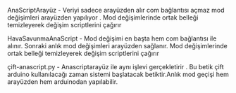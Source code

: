 AnaScriptArayüz -
Veriyi sadece arayüzden alır com bağlantısı açmaz mod değişimleri arayüzden yapılıyor . Mod değişimlerinde ortak belleği temizleyerek değişim scriptlerini çağırır

HavaSavunmaAnaScript -
Mod değişimi en başta hem com bağlantısı ile alınır. Sonraki anlık mod değişimleri arayüzden sağlanır.  Mod değişimlerinde ortak belleği temizleyerek değişim scriptlerini çağırır

çift-anascript.py -
Anascriptarayüz ile aynı işlevi gerçekletirir . Bu betik çift arduino kullanılacağı zaman sistemi başlatacak betiktir.Anlık mod geçişi hem arayüzden hem arduinodan yapılabilir.

